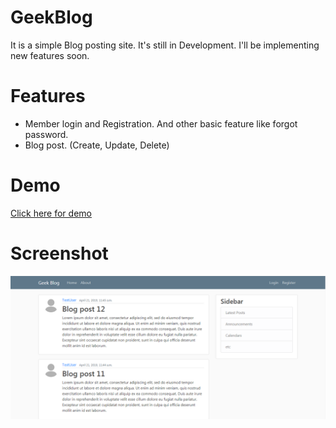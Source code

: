 # GeekBlog
It is a simple Blog posting site. It's still in Development. I'll be implementing new features soon.

# Features
* Member login and Registration. And other basic feature like forgot password.
* Blog post. (Create, Update, Delete)

# Demo
[Click here for demo](https://geekblogapp.herokuapp.com/)

# Screenshot
![](media/geekblog.PNG)
